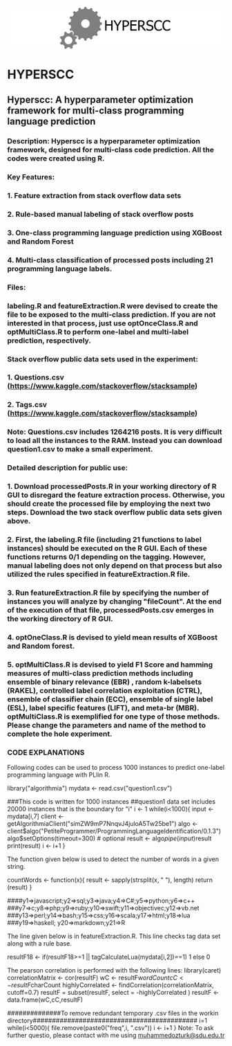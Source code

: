 ![hyperscc](https://github.com/muhammedozturk/HyperSCC/blob/main/hyperscc.gif)

# HYPERSCC

## Hyperscc: A hyperparameter optimization framework for multi-class programming language prediction

### Description: Hyperscc is a hyperparameter optimization framework, designed for multi-class code prediction. All the codes were created using R.

### Key Features:

### 1. Feature extraction from stack overflow data sets
### 2. Rule-based manual labeling of stack overflow posts
### 3. One-class programming language prediction using XGBoost and Random Forest
### 4. Multi-class classification of processed posts including 21 programming language labels.

### Files:

### labeling.R and featureExtraction.R were devised to create the file to be exposed to the multi-class prediction. If you are not interested in that process, just use optOnceClass.R and optMultiClass.R to perform one-label and multi-label prediction, respectively.

### Stack overflow public data sets used in the experiment:

### 1. Questions.csv (https://www.kaggle.com/stackoverflow/stacksample)
### 2. Tags.csv (https://www.kaggle.com/stackoverflow/stacksample)

### Note: Questions.csv includes 1264216 posts. It is very difficult to load all the instances to the RAM. Instead you can download question1.csv to make a small experiment.

### Detailed description for public use:

### 1. Download processedPosts.R in your working directory of R GUI to disregard the feature extraction process. Otherwise, you should create the processed file by employing the next two steps. Download the two stack overflow public data sets given above.
### 2. First, the labeling.R file (including 21 functions to label instances) should be executed on the R GUI. Each of these functions returns 0/1 depending on the tagging. However, manual labeling does not only depend on that process but also utilized the rules specified in featureExtraction.R file.
### 3. Run featureExtraction.R file by specifying the number of instances you will analyze by changing "fileCount". At the end of the execution of that file, processedPosts.csv emerges in the working directory of R GUI.
### 4. optOneClass.R is devised to yield mean results of XGBoost and Random forest.
### 5. optMultiClass.R is devised to yield F1 Score and hamming measures of multi-class prediction methods including ensemble of binary relevance (EBR) , random k-labelsets (RAKEL), controlled label correlation exploitation (CTRL), ensemble of classifier chain (ECC), ensemble of single label (ESL), label specific features (LIFT), and meta-br (MBR). optMultiClass.R is exemplified for one type of those methods. Please change the parameters and name of the method to complete the hole experiment. 

### CODE EXPLANATIONS

Following codes can be used to process 1000 instances to predict one-label programming language with PLIin R. 

library("algorithmia")
mydata <- read.csv("question1.csv")

###This code is written for 1000 instances
##question1 data set includes 20000 instances that is the boundary for "i"
i <- 1
while(i<1000){
input <- mydata[i,7]
client <- getAlgorithmiaClient("simZW9mP7NnqvJ4juloA5Tw25be1")
algo <- client$algo("PetiteProgrammer/ProgrammingLanguageIdentification/0.1.3")
algo$setOptions(timeout=300) # optional
result <- algo$pipe(input)$result
print(result)
i <- i+1
}

The function given below is used to detect the number of words in a given string.

countWords <- function(x){
	result <- sapply(strsplit(x, " "), length)
return (result)
}

####y1=>javascript;y2=>sql;y3=>java;y4=>C#;y5=>python;y6=>c++
###y7=>c;y8=>php;y9=>ruby;y10=>swift;y11=>objectivec;y12=>vb.net
###y13=>perl;y14=>bash;y15=>css;y16=>scala;y17=>html;y18=>lua
###y19=>haskell; y20=>markdown;y21=>R

The line given below is in featureExtraction.R. This line checks tag data set along with a rule base.

resultF18 <- if(resultF18>=1 || tagCalculateLua(mydata[i,2])==1) 1 else 0

The pearson correlation is performed with the following lines:
library(caret)
correlationMatrix <- cor(resultF)
wC <- resultF$wordCount
cC <- resultF$charCount
highlyCorrelated <- findCorrelation(correlationMatrix, cutoff=0.7)
resultF = subset(resultF, select = -highlyCorrelated )
resultF <- data.frame(wC,cC,resultF)

##############To remove redundant temporary .csv files in the workin directory###########################################
i=1
while(i<5000){
file.remove(paste0("freq",i, ".csv"))
i <- i+1
}
Note: To ask further questio, please contact with me using muhammedozturk@sdu.edu.tr
